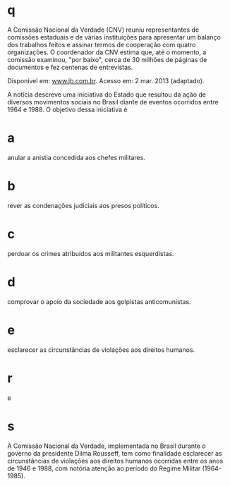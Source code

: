 # q
A Comissão Nacional da Verdade (CNV) reuniu representantes de comissões estaduais e de várias instituições para apresentar um balanço dos trabalhos feitos e assinar termos de cooperação com quatro organizações. O coordenador da CNV estima que, até o momento, a comissão examinou, "por baixo", cerca de 30 milhões de páginas de documentos e fez centenas de entrevistas.

Disponível em: www.jb.com.br. Acesso em: 2 mar. 2013 (adaptado).

A notícia descreve uma iniciativa do Estado que resultou da ação de diversos movimentos sociais no Brasil diante de eventos ocorridos entre 1964 e 1988. O objetivo dessa iniciativa é

# a
anular a anistia concedida aos chefes militares.

# b
rever as condenações judiciais aos presos políticos.

# c
perdoar os crimes atribuídos aos militantes esquerdistas.

# d
comprovar o apoio da sociedade aos golpistas anticomunistas.

# e
esclarecer as circunstâncias de violações aos direitos humanos.

# r
e

# s
A Comissão Nacional da Verdade, implementada no Brasil durante o governo da presidente Dilma Rousseff, tem como finalidade esclarecer as circunstâncias de violações aos direitos humanos ocorridas entre os anos de 1946 e 1988, com notória atenção ao período do Regime Militar (1964-1985).
